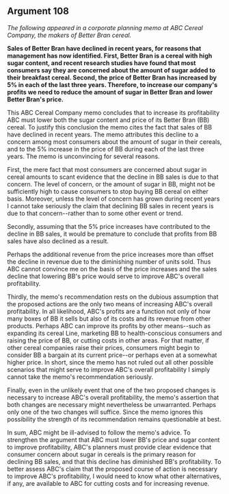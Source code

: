 
Argument 108
---------------------------

*The following appeared in a corporate planning memo at ABC Cereal Company, the makers of
Better Bran cereal.*

**Sales of Better Bran have declined in recent years, for reasons that management has now
identified. First, Better Bran is a cereal with high sugar content, and recent research studies
have found that most consumers say they are concerned about the amount of sugar added to
their breakfast cereal. Second, the price of Better Bran has increased by 5% in each of the last
three years. Therefore, to increase our company's profits we need to reduce the amount of
sugar in Better Bran and lower Better Bran's price.**


This ABC Cereal Company memo concludes that to increase its profitability ABC must lower
both the sugar content and price of its Better Bran (BB) cereal. To justify this conclusion the
memo cites the fact that sales of BB have declined in recent years. The memo attributes this
decline to a concern among most consumers about the amount of sugar in their cereals, and to
the 5% increase in the price of BB during each of the last three years. The memo is
unconvincing for several reasons.

First, the mere fact that most consumers are concerned about sugar in cereal amounts to
scant evidence that the decline in BB sales is due to that concern. The level of concern, or the
amount of sugar in BB, might not be sufficiently high to cause consumers to stop buying BB
cereal on either basis. Moreover, unless the level of concern has grown during recent years I
cannot take seriously the claim that declining BB sales in recent years is due to that
concern--rather than to some other event or trend.

Secondly, assuming that the 5% price increases have contributed to the decline in BB sales,
it would be premature to conclude that profits from BB sales have also declined as a result.

Perhaps the additional revenue from the price increases more than offset the decline in
revenue due to the diminishing number of units sold. Thus ABC cannot convince me on the
basis of the price increases and the sales decline that lowering BB's price would serve to
improve ABC's overall profitability.

Thirdly, the memo's recommendation rests on the dubious assumption that the proposed
actions are the only two means of increasing ABC's overall profitability. In all likelihood, ABC's
profits are a function not only of how many boxes of BB it sells but also of its costs and its
revenue from other products. Perhaps ABC can improve its profits by other means--such as
expanding its cereal Line, marketing BB to health-conscious consumers and raising the price
of BB, or cutting costs in other areas. For that matter, if other cereal companies raise their
prices, consumers might begin to consider BB a bargain at its current price--or perhaps even
at a somewhat higher price. In short, since the memo has not ruled out all other possible
scenarios that might serve to improve ABC's overall profitability I simply cannot take the
memo's recommendation seriously.

Finally, even in the unlikely event that one of the two proposed changes is necessary to
increase ABC's overall profitability, the memo's assertion that both changes are necessary
might nevertheless be unwarranted. Perhaps only one of the two changes will suffice. Since
the memo ignores this possibility the strength of its recommendation remains questionable at
best.

In sum, ABC might be ill-advised to follow the memo's advice. To strengthen the argument
that ABC must lower BB's price and sugar content to improve profitability, ABC's planners must
provide clear evidence that consumer concern about sugar in cereals is the primary reason for
declining BB sales, and that this decline has diminished BB's profitability. To better assess
ABC's claim that the proposed course of action is necessary to improve ABC's profitability, I
would need to know what other alternatives, if any, are available to ABC for cutting costs and
for increasing revenue.


